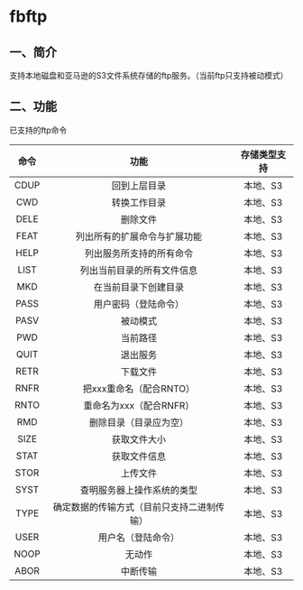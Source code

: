 # fbftp

## 一、简介

支持本地磁盘和亚马逊的S3文件系统存储的ftp服务。（当前ftp只支持被动模式）

## 二、功能

已支持的ftp命令

|  命令  |          功能           | 存储类型支持 |
| :--: | :-------------------: | :----: |
| CDUP |        回到上层目录         | 本地、S3  |
| CWD  |        转换工作目录         | 本地、S3  |
| DELE |         删除文件          | 本地、S3  |
| FEAT |    列出所有的扩展命令与扩展功能     | 本地、S3  |
| HELP |     列出服务所支持的所有命令      | 本地、S3  |
| LIST |     列出当前目录的所有文件信息     | 本地、S3  |
| MKD  |      在当前目录下创建目录       | 本地、S3  |
| PASS |      用户密码（登陆命令）       | 本地、S3  |
| PASV |         被动模式          | 本地、S3  |
| PWD  |         当前路径          | 本地、S3  |
| QUIT |         退出服务          | 本地、S3  |
| RETR |         下载文件          | 本地、S3  |
| RNFR |    把xxx重命名（配合RNTO）    | 本地、S3  |
| RNTO |    重命名为xxx（配合RNFR）    | 本地、S3  |
| RMD  |      删除目录（目录应为空）      | 本地、S3  |
| SIZE |        获取文件大小         | 本地、S3  |
| STAT |        获取文件信息         | 本地、S3  |
| STOR |         上传文件          | 本地、S3  |
| SYST |     查明服务器上操作系统的类型     | 本地、S3  |
| TYPE | 确定数据的传输方式（目前只支持二进制传输） | 本地、S3  |
| USER |       用户名（登陆命令）       | 本地、S3  |
| NOOP |          无动作          | 本地、S3  |
| ABOR |       中断传输          | 本地、S3  |



